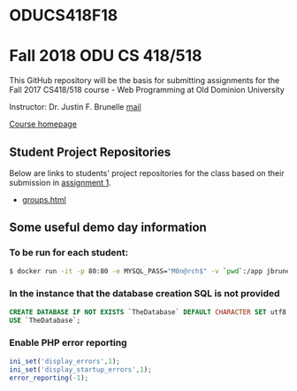 # ODUCS418F18

Fall 2018 ODU CS 418/518
========
This GitHub repository will be the basis for submitting assignments for the Fall 2017 CS418/518 course - 
Web Programming at Old Dominion University

Instructor: Dr. Justin F. Brunelle [mail](mailto:jfbrunel@odu.edu)

<a href='http://www.cs.odu.edu/~jbrunelle/cs518/'>Course homepage</a>

## Student Project Repositories 
Below are links to students' project repositories for the class based on their submission in 
<a href="http://www.cs.odu.edu/~jbrunelle/cs518/assignments/assignment1.html">assignment 1</a>. 

* [groups.html](http://www.cs.odu.edu/~jbrunelle/cs518/groups.html) 



## Some useful demo day information

### To be run for each student:

```sh
$ docker run -it -p 80:80 -e MYSQL_PASS="M0n@rch$" -v `pwd`:/app jbrunelle/lamptest
```

### In the instance that the database creation SQL is not provided
 
```sql
CREATE DATABASE IF NOT EXISTS `TheDatabase` DEFAULT CHARACTER SET utf8 COLLATE utf8_general_ci;
USE `TheDatabase`;
```


### Enable PHP error reporting

```php
ini_set('display_errors',1);
ini_set('display_startup_errors',1);
error_reporting(-1);
```
